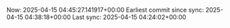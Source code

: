 Now: 2025-04-15 04:45:27.141917+00:00 Earliest commit since sync: 2025-04-15 04:38:18+00:00 Last sync: 2025-04-15 04:24:02+00:00
